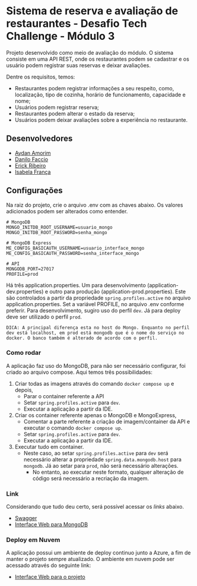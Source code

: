 # Sistema de reserva e avaliação de restaurantes - Desafio Tech Challenge - Módulo 3

Projeto desenvolvido como meio de avaliação do módulo. O sistema consiste em uma API REST, onde os restaurantes podem se cadastrar e os usuário podem registrar suas reservas e deixar avaliações.

Dentre os requisitos, temos:
* Restaurantes podem registrar informações a seu respeito, como, localização, tipo de cozinha, horário de funcionamento, capacidade e nome;
* Usuários podem registrar reserva;
* Restaurantes podem alterar o estado da reserva;
* Usuários podem deixar avaliações sobre a experiência no restaurante.

## Desenvolvedores

- [Aydan Amorim](https://github.com/AydanAmorim)
- [Danilo Faccio](https://github.com/DFaccio)
- [Erick Ribeiro](https://github.com/erickmatheusribeiro)
- [Isabela França](https://github.com/fysabelah)

## Configurações

Na raiz do projeto, crie o arquivo .env com as chaves abaixo. Os valores adicionados podem ser alterados como entender.

    # MongoDB
    MONGO_INITDB_ROOT_USERNAME=usuario_mongo
    MONGO_INITDB_ROOT_PASSWORD=senha_mongo

    # MongoDB Express
    ME_CONFIG_BASICAUTH_USERNAME=usuario_interface_mongo
    ME_CONFIG_BASICAUTH_PASSWORD=senha_interface_mongo

    # API
    MONGODB_PORT=27017
    PROFILE=prod

Há três application.properties. Um para desenvolvimento (application-dev.properties) e outro para produção (application-prod.properties). Este são controlados a partir da propriedade `spring.profiles.active` no arquivo application.properties.
Set a variável PROFILE, no arquivo .env conforme preferir. Para desenvolvimento, sugiro uso do perfil `dev`. Já para deploy deve ser utilizado o perfil `prod`.

    DICA: A principal diferença esta no host do Mongo. Enquanto no perfil dev está localhost, em prod está mongodb que é o nome do serviço no docker. O banco também é alterado de acordo com o perfil.

### Como rodar

A aplicação faz uso do MongoDB, para não ser necessário configurar, foi criado ao arquivo compose. Aqui temos três possibilidades:

1. Criar todas as imagens através do comando `docker compose up` e depois,
   * Parar o container referente a API
   * Setar `spring.profiles.active` para `dev`.
   * Executar a aplicação a partir da IDE.
2. Criar os container referente apenas o MongoDB e MongoExpress,
   * Comentar a parte referente a criação de imagem/container da API e executar o comando `docker compose up`.
   * Setar `spring.profiles.active` para `dev`.
   * Executar a aplicação a partir da IDE.
3. Executar tudo em container.
   * Neste caso, ao setar `spring.profiles.active` para `dev` será necessário alterar a propriedade `spring.data.mongodb.host` para `mongodb`. Já ao setar para `prod`, não será necessário alterações.
      * No entanto, ao executar neste formato, qualquer alteração de código será necessário a recriação da imagem.

### Link
Considerando que tudo deu certo, será possível acessar os _links_ abaixo.
* [Swagger](http://localhost:8080/doc-app-restaurant.html)
* [Interface Web para MongoDB](http://localhost:27018)

### Deploy em Nuvem
A aplicação possui um ambiente de deploy continuo junto a Azure, a fim de manter o projeto sempre atualizado. O ambiente em nuvem pode ser acessado através do seguinte link:
* [Interface Web para o projeto](https://tech-challenger-3.azurewebsites.net/swagger-ui/index.html#/)
